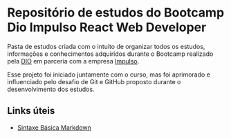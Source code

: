 # Repositório de estudos do Bootcamp Dio Impulso React Web Developer

Pasta de estudos criada com o intuito de organizar todos os estudos, informações e conhecimentos adquiridos durante o Bootcamp realizado pela [DIO](https://web.digitalinnovation.one/home) em parceria com a empresa [Impulso](https://impulso.work/).

Esse projeto foi iniciado juntamente com o curso, mas foi aprimorado e influenciado pelo desafio de Git e GitHub proposto durante o desenvolvimento dos estudos.

## Links úteis
* [Sintaxe Básica Markdown](https://www.markdownguide.org/basic-syntax/)

